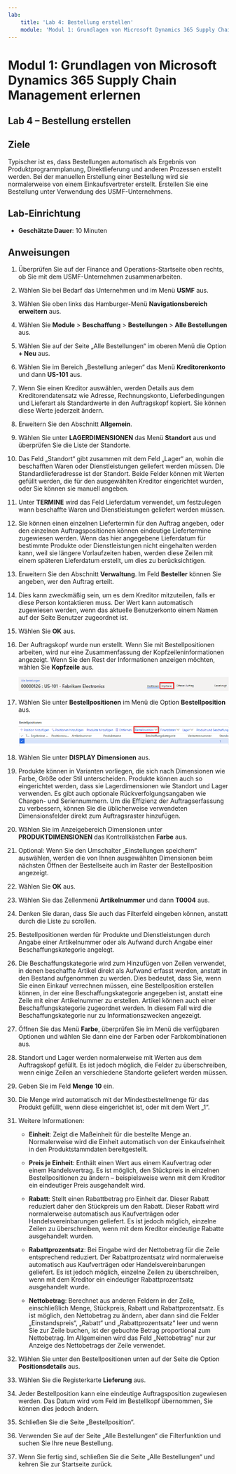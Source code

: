 ```yaml
---
lab:
    title: 'Lab 4: Bestellung erstellen'
    module: 'Modul 1: Grundlagen von Microsoft Dynamics 365 Supply Chain Management erlernen'
---
```


# Modul 1: Grundlagen von Microsoft Dynamics 365 Supply Chain Management erlernen

## Lab 4 – Bestellung erstellen

## Ziele

Typischer ist es, dass Bestellungen automatisch als Ergebnis von Produktprogrammplanung, Direktlieferung und anderen Prozessen erstellt werden. Bei der manuellen Erstellung einer Bestellung wird sie normalerweise von einem Einkaufsvertreter erstellt. Erstellen Sie eine Bestellung unter Verwendung des USMF-Unternehmens.

## Lab-Einrichtung

   - **Geschätzte Dauer**: 10 Minuten

## Anweisungen

1. Überprüfen Sie auf der Finance and Operations-Startseite oben rechts, ob Sie mit dem USMF-Unternehmen zusammenarbeiten.

1. Wählen Sie bei Bedarf das Unternehmen und im Menü **USMF** aus.

1. Wählen Sie oben links das Hamburger-Menü **Navigationsbereich erweitern** aus.

1. Wählen Sie **Module** > **Beschaffung** > **Bestellungen** > **Alle Bestellungen** aus.

1. Wählen Sie auf der Seite „Alle Bestellungen“ im oberen Menü die Option **+ Neu** aus.

1. Wählen Sie im Bereich „Bestellung anlegen“ das Menü **Kreditorenkonto** und dann **US-101** aus.

1. Wenn Sie einen Kreditor auswählen, werden Details aus dem Kreditorendatensatz wie Adresse, Rechnungskonto, Lieferbedingungen und Lieferart als Standardwerte in den Auftragskopf kopiert. Sie können diese Werte jederzeit ändern.

1. Erweitern Sie den Abschnitt **Allgemein**.

1. Wählen Sie unter **LAGERDIMENSIONEN** das Menü **Standort** aus und überprüfen Sie die Liste der Standorte.

1. Das Feld „Standort“ gibt zusammen mit dem Feld „Lager“ an, wohin die beschafften Waren oder Dienstleistungen geliefert werden müssen. Die Standardlieferadresse ist der Standort. Beide Felder können mit Werten gefüllt werden, die für den ausgewählten Kreditor eingerichtet wurden, oder Sie können sie manuell angeben.

1. Unter **TERMINE** wird das Feld Lieferdatum verwendet, um festzulegen wann beschaffte Waren und Dienstleistungen geliefert werden müssen.

1. Sie können einen einzelnen Liefertermin für den Auftrag angeben, oder den einzelnen Auftragspositionen können eindeutige Liefertermine zugewiesen werden. Wenn das hier angegebene Lieferdatum für bestimmte Produkte oder Dienstleistungen nicht eingehalten werden kann, weil sie längere Vorlaufzeiten haben, werden diese Zeilen mit einem späteren Lieferdatum erstellt, um dies zu berücksichtigen.

1. Erweitern Sie den Abschnitt **Verwaltung**. Im Feld **Besteller** können Sie angeben, wer den Auftrag erteilt.

1. Dies kann zweckmäßig sein, um es dem Kreditor mitzuteilen, falls er diese Person kontaktieren muss. Der Wert kann automatisch zugewiesen werden, wenn das aktuelle Benutzerkonto einem Namen auf der Seite Benutzer zugeordnet ist.

1. Wählen Sie **OK** aus.

1. Der Auftragskopf wurde nun erstellt. Wenn Sie mit Bestellpositionen arbeiten, wird nur eine Zusammenfassung der Kopfzeileninformationen angezeigt. Wenn Sie den Rest der Informationen anzeigen möchten, wählen Sie **Kopfzeile** aus.

    ![Bildschirmbild mit der Position des Kopfzeilenmenüs](./media/lp1-m3-purchase-order-header-option.png)

1. Wählen Sie unter **Bestellpositionen** im Menü die Option **Bestellposition** aus.

    ![Bildschirmbild mit der Position der Menüoption „Bestellposition“](./media/lp1-m3-purchase-order-purchase-order-line-menu.png)

1. Wählen Sie unter **DISPLAY** **Dimensionen** aus.

1. Produkte können in Varianten vorliegen, die sich nach Dimensionen wie Farbe, Größe oder Stil unterscheiden. Produkte können auch so eingerichtet werden, dass sie Lagerdimensionen wie Standort und Lager verwenden. Es gibt auch optionale Rückverfolgungsangaben wie Chargen- und Seriennummern. Um die Effizienz der Auftragserfassung zu verbessern, können Sie die üblicherweise verwendeten Dimensionsfelder direkt zum Auftragsraster hinzufügen.

1. Wählen Sie im Anzeigebereich Dimensionen unter **PRODUKTDIMENSIONEN** das Kontrollkästchen **Farbe** aus.

1. Optional: Wenn Sie den Umschalter „Einstellungen speichern“ auswählen, werden die von Ihnen ausgewählten Dimensionen beim nächsten Öffnen der Bestellseite auch im Raster der Bestellposition angezeigt.

1. Wählen Sie **OK** aus.

1. Wählen Sie das Zellenmenü **Artikelnummer** und dann **T0004** aus.

1. Denken Sie daran, dass Sie auch das Filterfeld eingeben können, anstatt durch die Liste zu scrollen.

1. Bestellpositionen werden für Produkte und Dienstleistungen durch Angabe einer Artikelnummer oder als Aufwand durch Angabe einer Beschaffungskategorie angelegt.

1. Die Beschaffungskategorie wird zum Hinzufügen von Zeilen verwendet, in denen beschaffte Artikel direkt als Aufwand erfasst werden, anstatt in den Bestand aufgenommen zu werden. Dies bedeutet, dass Sie, wenn Sie einen Einkauf verrechnen müssen, eine Bestellposition erstellen können, in der eine Beschaffungskategorie angegeben ist, anstatt eine Zeile mit einer Artikelnummer zu erstellen. Artikel können auch einer Beschaffungskategorie zugeordnet werden. In diesem Fall wird die Beschaffungskategorie nur zu Informationszwecken angezeigt.

1. Öffnen Sie das Menü **Farbe**, überprüfen Sie im Menü die verfügbaren Optionen und wählen Sie dann eine der Farben oder Farbkombinationen aus.

1. Standort und Lager werden normalerweise mit Werten aus dem Auftragskopf gefüllt. Es ist jedoch möglich, die Felder zu überschreiben, wenn einige Zeilen an verschiedene Standorte geliefert werden müssen.

1. Geben Sie im Feld **Menge** **10** ein.

1. Die Menge wird automatisch mit der Mindestbestellmenge für das Produkt gefüllt, wenn diese eingerichtet ist, oder mit dem Wert „1“.

1. Weitere Informationen:

    - **Einheit**: Zeigt die Maßeinheit für die bestellte Menge an. Normalerweise wird die Einheit automatisch von der Einkaufseinheit in den Produktstammdaten bereitgestellt.

    - **Preis je Einheit**: Enthält einen Wert aus einem Kaufvertrag oder einem Handelsvertrag. Es ist möglich, den Stückpreis in einzelnen Bestellpositionen zu ändern – beispielsweise wenn mit dem Kreditor ein eindeutiger Preis ausgehandelt wird.

    - **Rabatt**: Stellt einen Rabattbetrag pro Einheit dar. Dieser Rabatt reduziert daher den Stückpreis um den Rabatt. Dieser Rabatt wird normalerweise automatisch aus Kaufverträgen oder Handelsvereinbarungen geliefert. Es ist jedoch möglich, einzelne Zeilen zu überschreiben, wenn mit dem Kreditor eindeutige Rabatte ausgehandelt wurden.

    - **Rabattprozentsatz**: Bei Eingabe wird der Nettobetrag für die Zeile entsprechend reduziert. Der Rabattprozentsatz wird normalerweise automatisch aus Kaufverträgen oder Handelsvereinbarungen geliefert. Es ist jedoch möglich, einzelne Zeilen zu überschreiben, wenn mit dem Kreditor ein eindeutiger Rabattprozentsatz ausgehandelt wurde.

    - **Nettobetrag**: Berechnet aus anderen Feldern in der Zeile, einschließlich Menge, Stückpreis, Rabatt und Rabattprozentsatz. Es ist möglich, den Nettobetrag zu ändern, aber dann sind die Felder „Einstandspreis“, „Rabatt“ und „Rabattprozentsatz“ leer und wenn Sie zur Zeile buchen, ist der gebuchte Betrag proportional zum Nettobetrag. Im Allgemeinen wird das Feld „Nettobetrag“ nur zur Anzeige des Nettobetrags der Zeile verwendet.

1. Wählen Sie unter den Bestellpositionen unten auf der Seite die Option **Positionsdetails** aus.

1. Wählen Sie die Registerkarte **Lieferung** aus.

1. Jeder Bestellposition kann eine eindeutige Auftragsposition zugewiesen werden. Das Datum wird vom Feld im Bestellkopf übernommen, Sie können dies jedoch ändern.

1. Schließen Sie die Seite „Bestellposition“.

1. Verwenden Sie auf der Seite „Alle Bestellungen“ die Filterfunktion und suchen Sie Ihre neue Bestellung.

1. Wenn Sie fertig sind, schließen Sie die Seite „Alle Bestellungen“ und kehren Sie zur Startseite zurück.
